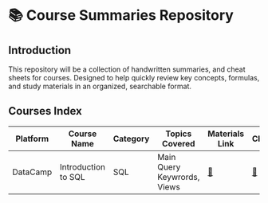 # 📚 Course Summaries Repository
## Introduction
This repository will be a collection of handwritten summaries, and cheat sheets for courses. Designed to help quickly review key concepts, formulas, and study materials in an organized, searchable format.
## Courses Index

| Platform       | Course Name         | Category                 | Topics Covered                 |Materials Link               |Cheatsheet|
|-------------|----------------|-------------|--------------|----------------|-------------|
| DataCamp       | Introduction to SQL    | SQL | Main Query Keywrords, Views| [📁](./DataCamp/Introduction%20to%20SQL)  |[📝](./DataCamp/Introduction%20to%20SQL/Introduction%20to%20SQL.pdf/) |



